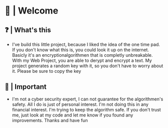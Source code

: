 # 👋 | Welcome
## ❓ | What's this
- I've build this little project, because I liked the idea of the one time pad. If you don't know what this is, you could look it up on the internet. Basicly it's an encryptionalgorithmen that is completly unbreakable. With my Web Project, you are able to derypt and encrypt a text. My project generates a random key with it, so you don't have to worry about it. Please be sure to copy the key
## 🚩 | Important
- I'm not a cyber security expert, I can not guarantee for the algorithmen's safety. All I do is just of personal interest. I'm not doing this in any financial interest. I'm trying to keep the algorithm safe. If you don't trust me, just look at my code and let me know if you found any improvements. Thanks and have fun
